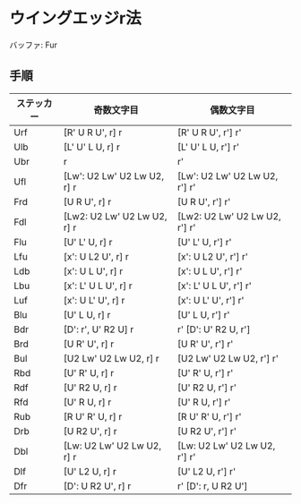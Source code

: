 # ウイングエッジr法
バッファ: Fur
## 手順
|ステッカー|奇数文字目|偶数文字目
|---|---|---|
|Urf|[R' U R U', r] r|[R' U R U', r'] r'|
|Ulb|[L' U' L U, r] r|[L' U' L U, r'] r'|
|Ubr|r|r'|
|Ufl|[Lw': U2 Lw' U2 Lw U2, r] r|[Lw': U2 Lw' U2 Lw U2, r'] r'|
|Frd|[U R U', r] r|[U R U', r'] r'|
|Fdl|[Lw2: U2 Lw' U2 Lw U2, r] r|[Lw2: U2 Lw' U2 Lw U2, r'] r'|
|Flu|[U' L' U, r] r|[U' L' U, r'] r'|
|Lfu|[x': U L2 U', r] r|[x': U L2 U', r'] r'|
|Ldb|[x': U L U', r] r|[x': U L U', r'] r'|
|Lbu|[x': L' U L U', r] r|[x': L' U L U', r'] r'|
|Luf|[x': U L' U', r] r|[x': U L' U', r'] r'|
|Blu|[U' L U, r] r|[U' L U, r'] r'|
|Bdr|[D': r', U' R2 U] r|r' [D': U' R2 U, r']|
|Brd|[U R' U', r] r|[U R' U', r'] r'|
|Bul|[U2 Lw' U2 Lw U2, r] r|[U2 Lw' U2 Lw U2, r'] r'|
|Rbd|[U' R' U, r] r|[U' R' U, r'] r'|
|Rdf|[U' R2 U, r] r|[U' R2 U, r'] r'|
|Rfd|[U' R U, r] r|[U' R U, r'] r'|
|Rub|[R U' R' U, r] r|[R U' R' U, r'] r'|
|Drb|[U R2 U', r] r|[U R2 U', r'] r'|
|Dbl|[Lw: U2 Lw' U2 Lw U2, r] r|[Lw: U2 Lw' U2 Lw U2, r'] r'|
|Dlf|[U' L2 U, r] r|[U' L2 U, r'] r'|
|Dfr|[D': U R2 U', r] r|r' [D': r, U R2 U']|
